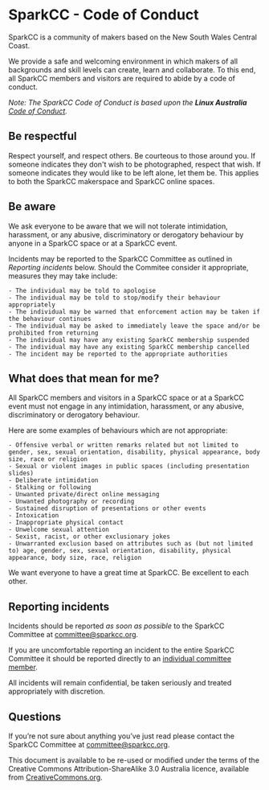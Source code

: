 # SparkCC - Code of Conduct

SparkCC is a community of makers based on the New South Wales Central Coast. 

We provide a safe and welcoming environment in which makers of all backgrounds and skill levels can create, learn and collaborate. To this end, all SparkCC members and visitors are required to abide by a code of conduct.

_Note: The SparkCC Code of Conduct is based upon the **Linux Australia** [Code of Conduct](https://linux.conf.au/attend/code-of-conduct/)._

## Be respectful

Respect yourself, and respect others. Be courteous to those around you. If someone indicates they don't wish to be photographed, respect that wish. If someone indicates they would like to be left alone, let them be. This applies to both the SparkCC makerspace and SparkCC online spaces.

## Be aware

We ask everyone to be aware that we will not tolerate intimidation, harassment, or any abusive, discriminatory or derogatory behaviour by anyone in a SparkCC space or at a SparkCC event.

Incidents may be reported to the SparkCC Committee as outlined in _Reporting incidents_ below. Should the Commitee consider it appropriate, measures they may take include:

    - The individual may be told to apologise
    - The individual may be told to stop/modify their behaviour appropriately
    - The individual may be warned that enforcement action may be taken if the behaviour continues
    - The individual may be asked to immediately leave the space and/or be prohibited from returning
    - The individual may have any existing SparkCC membership suspended
    - The individual may have any existing SparkCC membership cancelled
    - The incident may be reported to the appropriate authorities

## What does that mean for me?

All SparkCC members and visitors in a SparkCC space or at a SparkCC event must not engage in any intimidation, harassment, or any abusive, discriminatory or derogatory behaviour.

Here are some examples of behaviours which are not appropriate:

    - Offensive verbal or written remarks related but not limited to gender, sex, sexual orientation, disability, physical appearance, body size, race or religion
    - Sexual or violent images in public spaces (including presentation slides)
    - Deliberate intimidation
    - Stalking or following
    - Unwanted private/direct online messaging
    - Unwanted photography or recording
    - Sustained disruption of presentations or other events
    - Intoxication
    - Inappropriate physical contact
    - Unwelcome sexual attention
    - Sexist, racist, or other exclusionary jokes
    - Unwarranted exclusion based on attributes such as (but not limited to) age, gender, sex, sexual orientation, disability, physical appearance, body size, race, religion

We want everyone to have a great time at SparkCC. Be excellent to each other.

## Reporting incidents

Incidents should be reported _as soon as possible_ to the SparkCC Committee at committee@sparkcc.org.

If you are uncomfortable reporting an incident to the entire SparkCC Committee it should be reported directly to an [individual committee member](https://wiki.sparkcc.org/People#committee).

All incidents will remain confidential, be taken seriously and treated appropriately with discretion.

## Questions

If you’re not sure about anything you’ve just read please contact the SparkCC Committee at committee@sparkcc.org.

This document is available to be re-used or modified under the terms of the Creative Commons Attribution-ShareAlike 3.0 Australia licence, available from [CreativeCommons.org](https://creativecommons.org/licenses/by-sa/3.0/au/).
